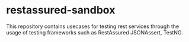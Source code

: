 # restassured-sandbox
This repository contains usecases for testing rest services through the usage of testing frameworks such as RestAssured JSONAssert, TestNG.
